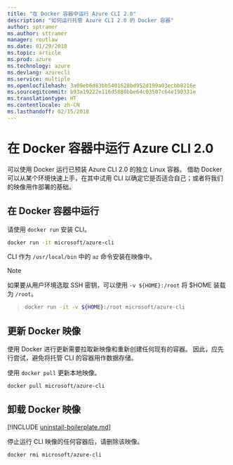 ```yaml
---
title: "在 Docker 容器中运行 Azure CLI 2.0"
description: "如何运行托管 Azure CLI 2.0 的 Docker 容器"
author: sptramer
ms.author: sttramer
manager: routlaw
ms.date: 01/29/2018
ms.topic: article
ms.prod: azure
ms.technology: azure
ms.devlang: azurecli
ms.service: multiple
ms.openlocfilehash: 3a09eb6d83bb5401628bd952d199a03ecbb8216e
ms.sourcegitcommit: b93a19222e116d5880bbe64c03507c64e190331e
ms.translationtype: HT
ms.contentlocale: zh-CN
ms.lasthandoff: 02/15/2018
---
```

# <a name="run-azure-cli-20-in-a-docker-container"></a>在 Docker 容器中运行 Azure CLI 2.0

可以使用 Docker 运行已预装 Azure CLI 2.0 的独立 Linux 容器。 借助 Docker 可以从某个环境快速上手，在其中试用 CLI 以确定它是否适合自己；或者将我们的映像用作部署的基础。

## <a name="run-in-a-docker-container"></a>在 Docker 容器中运行

请使用 `docker run` 安装 CLI。

   ```bash
   docker run -it microsoft/azure-cli
   ```

CLI 作为 `/usr/local/bin` 中的 `az` 命令安装在映像中。

> [!NOTE]
> 如果要从用户环境选取 SSH 密钥，可以使用 `-v ${HOME}:/root` 将 $HOME 装载为 `/root`。

> ```bash
> docker run -it -v ${HOME}:/root microsoft/azure-cli
> ```

## <a name="update-docker-image"></a>更新 Docker 映像

使用 Docker 进行更新需要拉取新映像和重新创建任何现有的容器。 因此，应先行尝试，避免将托管 CLI 的容器用作数据存储。

使用 `docker pull` 更新本地映像。

```bash
docker pull microsoft/azure-cli
```

## <a name="uninstall-docker-image"></a>卸载 Docker 映像

[!INCLUDE [uninstall-boilerplate.md](includes/uninstall-boilerplate.md)]

停止运行 CLI 映像的任何容器后，请删除该映像。

```bash
docker rmi microsoft/azure-cli
```
